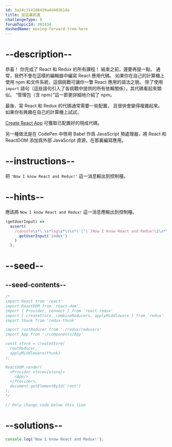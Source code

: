 ```yaml
---
id: 5a24c314108439a4d403614a
title: 從這裏前進
challengeType: 6
forumTopicId: 301434
dashedName: moving-forward-from-here
---
```


# --description--

恭喜！ 你完成了 React 和 Redux 的所有課程！ 結束之前，還要再提一點。 通常，我們不會在這樣的編輯器中編寫 React 應用代碼。 如果你在自己的計算機上使用 npm 和文件系統，這個挑戰可讓你一瞥 React 應用的語法之貌。 除了使用 `import` 語句（這些語句引入了各挑戰中提供的所有依賴關係），其代碼看起來類似。 “管理包（含 npm）”這一節更詳細地介紹了 npm。

最後，寫 React 和 Redux 的代碼通常需要一些配置， 且很快會變得複雜起來。 如果你有興趣在自己的計算機上試試，

[Create React App](https://github.com/facebookincubator/create-react-app) 可獲取已配置好的現成代碼。

另一種做法是在 CodePen 中啓用 Babel 作爲 JavaScript 預處理器，將 React 和 ReactDOM 添加爲外部 JavaScript 資源，在那裏編寫應用。

# --instructions--

把 `'Now I know React and Redux!'` 這一消息輸出到控制檯。

# --hints--

應該將 `Now I know React and Redux!` 這一消息應輸出到控制檯。

```js
(getUserInput) =>
  assert(
    /console\s*\.\s*log\s*\(\s*('|"|`)Now I know React and Redux!\1\s*\)/.test(
      getUserInput('index')
    )
  );
```

# --seed--

## --seed-contents--

```jsx
/*
import React from 'react'
import ReactDOM from 'react-dom'
import { Provider, connect } from 'react-redux'
import { createStore, combineReducers, applyMiddleware } from 'redux'
import thunk from 'redux-thunk'

import rootReducer from './redux/reducers'
import App from './components/App'

const store = createStore(
  rootReducer,
  applyMiddleware(thunk)
);

ReactDOM.render(
  <Provider store={store}>
    <App/>
  </Provider>,
  document.getElementById('root')
);
*/

// Only change code below this line
```

# --solutions--

```jsx
console.log('Now I know React and Redux!');
```
